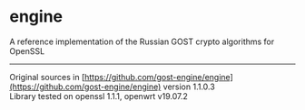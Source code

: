 # engine
A reference implementation of the Russian GOST crypto algorithms for OpenSSL  

---
Original sources in [https://github.com/gost-engine/engine](https://github.com/gost-engine/engine) version 1.1.0.3  
Library tested on openssl 1.1.1, openwrt v19.07.2 

